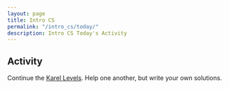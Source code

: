 ```yaml
---
layout: page
title: Intro CS
permalink: "/intro_cs/today/"
description: Intro CS Today's Activity
---
```


<h2>Activity <span id="date"></span></h2>
<script src="/public/js/today.js"></script>

Continue the [Karel Levels](../karel). Help one another, but write your own solutions.

<!--Continue working on the [Karel Levels](../karel).-->
<!-- Turn in your Space Invaders game using Google Drive by the end of the day. -->


<!--
### Space Invaders Modification Ideas

* Add a score (number of aliens destroyed)
* Spawn a new Alien when one is destroyed
* Aliens move down the screen
* Aliens move down the screen in a zig-zag pattern
* When an alien reaches the bottom the game is over
* Aliens fire lasers at the player
* Asteroids randomly fly down the screen, the player must avoid them
* Players have a limited number of bombs that clear the screen of Aliens briefly. Players earn bombs by killing a specific number of Aliens
-->


<!--
<div class="section" markdown="1">
<!-- If you are currently working on a specific project, continue. Otherwise, you have a few choices for today.
Continue the [Karel Levels](../karel). Help one another.
</div>

<!-- <p class="label">Web Design</p>
<div class="section" markdown="1">
  Complete [Codecademy's HTML & CSS lessons](https://www.codecademy.com/learn/web), or choose another lesson if you have completed that one.
</div>

<p class="label">Processing</p>
<div class="section" markdown="1">
  Find an interesting, new, or important [processing tutorial](https://processing.org/tutorials/) to investigate. Create a sketch that uses the ideas in the tutorial creatively.
</div> -->